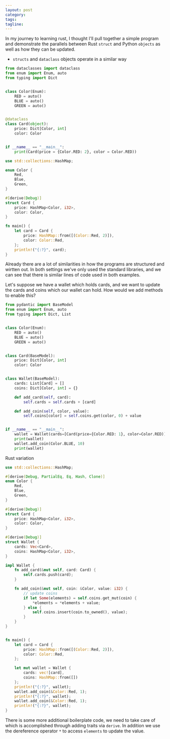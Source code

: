 ```yaml
---
layout: post
category:
tags:
tagline:
---
```


In my journey to learning rust, I thought I'll pull together a simple program and demonstrate the parallels between Rust `struct` and Python `objects` as well as how they can be updated.

- `structs` and `dataclass` objects operate in a similar way

```py
from dataclasses import dataclass
from enum import Enum, auto
from typing import Dict


class Color(Enum):
    RED = auto()
    BLUE = auto()
    GREEN = auto()


@dataclass
class Card(object):
    price: Dict[Color, int]
    color: Color


if __name__ == "__main__":
    print(Card(price = {Color.RED: 2}, color = Color.RED))
```

```rs
use std::collections::HashMap;

enum Color {
    Red,
    Blue,
    Green,
}

#[derive(Debug)]
struct Card {
    price: HashMap<Color, i32>,
    color: Color,
}

fn main() {
    let card = Card {
        price: HashMap::from([(Color::Red, 2)]),
        color: Color::Red,
    };
    println!("{:?}", card);
}
```

Already there are a lot of similarities in how the programs are structured and wirtten out. In both settings we've only used the standard libraries, and we can see that there is similar lines of code used in both examples.

Let's suppose we have a wallet which holds cards, and we want to update the cards and coins which our wallet can hold. How would we add methods to enable this?

```py
from pydantic import BaseModel
from enum import Enum, auto
from typing import Dict, List


class Color(Enum):
    RED = auto()
    BLUE = auto()
    GREEN = auto()


class Card(BaseModel):
    price: Dict[Color, int]
    color: Color


class Wallet(BaseModel):
    cards: List[Card] = []
    coins: Dict[Color, int] = {}

    def add_card(self, card):
        self.cards = self.cards + [card]

    def add_coin(self, color, value):
        self.coins[color] = self.coins.get(color, 0) + value


if __name__ == "__main__":
    wallet = Wallet(cards=[Card(price={Color.RED: 1}, color=Color.RED)], coins = {Color.RED:3})
    print(wallet)
    wallet.add_coin(Color.BLUE, 10)
    print(wallet)

```

Rust variation

```rs
use std::collections::HashMap;

#[derive(Debug, PartialEq, Eq, Hash, Clone)]
enum Color {
    Red,
    Blue,
    Green,
}

#[derive(Debug)]
struct Card {
    price: HashMap<Color, i32>,
    color: Color,
}

#[derive(Debug)]
struct Wallet {
    cards: Vec<Card>,
    coins: HashMap<Color, i32>,
}

impl Wallet {
    fn add_card(&mut self, card: Card) {
        self.cards.push(card);
    }

    fn add_coin(&mut self, coin: &Color, value: i32) {
        // update coins
        if let Some(elements) = self.coins.get_mut(coin) {
            *elements = *elements + value;
        } else {
            self.coins.insert(coin.to_owned(), value);
        }
    }
}


fn main() {
    let card = Card {
        price: HashMap::from([(Color::Red, 2)]),
        color: Color::Red,
    };

    let mut wallet = Wallet {
        cards: vec![card],
        coins: HashMap::from([])
    };
    println!("{:?}", wallet);
    wallet.add_coin(&Color::Red, 1);
    println!("{:?}", wallet);
    wallet.add_coin(&Color::Red, 1);
    println!("{:?}", wallet);
}
```

There is some more additional boilerplate code, we need to take care of which is accomplished through adding traits via `derive`. In addition we use the dereference operator `*` to access `elements` to update the value.
